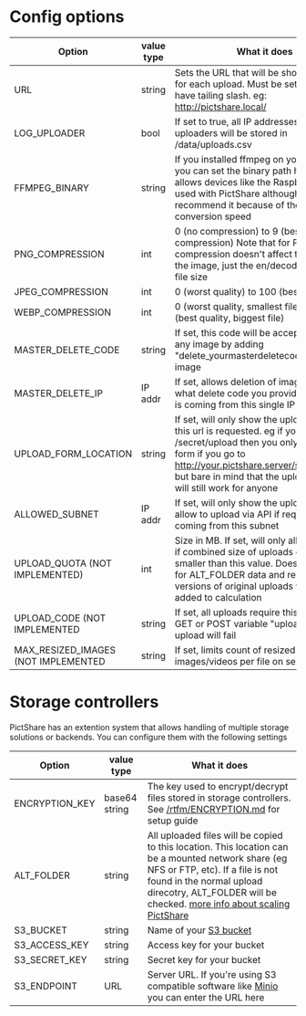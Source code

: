 # Config options

|Option | value type | What it does|
|---                      | ---     | ---|
| URL                     | string  | Sets the URL that will be shown to users for each upload. Must be set and must have tailing slash. eg: http://pictshare.local/ |
| LOG_UPLOADER            | bool    | If set to true, all IP addresses of uploaders will be stored in /data/uploads.csv |
| FFMPEG_BINARY           | string  | If you installed ffmpeg on your machine, you can set the binary path here. This allows devices like the Raspberry Pi to be used with PictShare although I wouldn't recommend it because of the sloooooow conversion speed |
| PNG_COMPRESSION         | int     | 0 (no compression) to 9 (best compression) Note that for PNGs the compression doesn't affect the quality of the image, just the en/decode speed and file size |
| JPEG_COMPRESSION        | int     | 0 (worst quality) to 100 (best quality) |
| WEBP_COMPRESSION        | int     | 0 (worst quality, smallest file) to 100 (best quality, biggest file) |
| MASTER_DELETE_CODE      | string  | If set, this code will be accepted to delete any image by adding "delete_yourmasterdeletecode" to any image |
| MASTER_DELETE_IP        | IP addr | If set, allows deletion of image no matter what delete code you provided if request is coming from this single IP |
| UPLOAD_FORM_LOCATION    | string  | If set, will only show the upload form if this url is requested. eg if you set it to /secret/upload then you only see the form if you go to http://your.pictshare.server/secret/upload but bare in mind that the uploads [via API](/rtfm/API.md) will still work for anyone|
| ALLOWED_SUBNET          | IP addr | If set, will only show the upload form and allow to upload via API if request is coming from this subnet |
| UPLOAD_QUOTA (NOT IMPLEMENTED)            | int     | Size in MB. If set, will only allow uploads if combined size of uploads on Server is smaller than this value. Does not account for ALT_FOLDER data and resized versions of original uploads won't be added to calculation |
| UPLOAD_CODE (NOT IMPLEMENTED             | string  | If set, all uploads require this code via GET or POST variable "uploadcode" or upload will fail |
| MAX_RESIZED_IMAGES (NOT IMPLEMENTED      | string  | If set, limits count of resized images/videos per file on server |

# Storage controllers

PictShare has an extention system that allows handling of multiple storage solutions or backends. You can configure them with the following settings

|Option | value type | What it does|
|---                      | ---     | ---|
|ENCRYPTION_KEY                      | base64 string     | The key used to encrypt/decrypt files stored in storage controllers. See [/rtfm/ENCRYPTION.md](/rtfm/ENCRYPTION.md) for setup guide |
| ALT_FOLDER              | string  | All uploaded files will be copied to this location. This location can be a mounted network share (eg NFS or FTP, etc). If a file is not found in the normal upload direcotry, ALT_FOLDER will be checked. [more info about scaling PictShare](/rtfm/SCALING.md) |
|S3_BUCKET                      | string     | Name of your [S3 bucket](https://aws.amazon.com/s3/) |
|S3_ACCESS_KEY                      | string     | Access key for your bucket|
|S3_SECRET_KEY                      | string     | Secret key for your bucket
|S3_ENDPOINT                      | URL     | Server URL. If you're using S3 compatible software like [Minio](https://min.io/) you can enter the URL here |
